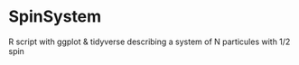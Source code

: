 # SpinSystem
R script with ggplot &amp; tidyverse describing a system of N particules with 1/2 spin
